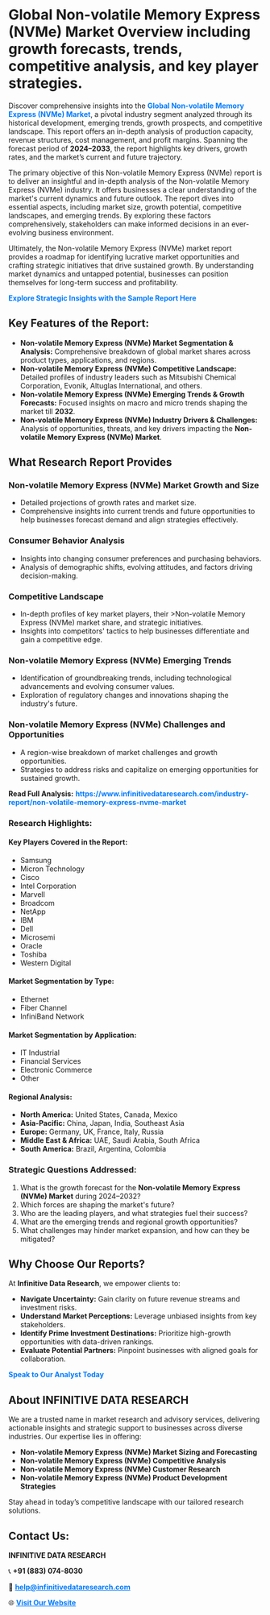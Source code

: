 <h1>Global Non-volatile Memory Express (NVMe) Market Overview including growth forecasts, trends, competitive analysis, and key player strategies.</h1>
<p>
Discover comprehensive insights into the 
<a href="https://www.infinitivedataresearch.com/industry-report/non-volatile-memory-express-nvme-market" rel="dofollow" style="color: #007BFF; text-decoration: none;"><strong>Global Non-volatile Memory Express (NVMe) Market</strong></a>, a pivotal industry segment analyzed through its historical development, emerging trends, growth prospects, and competitive landscape. This report offers an in-depth analysis of production capacity, revenue structures, cost management, and profit margins. Spanning the forecast period of <strong>2024–2033</strong>, the report highlights key drivers, growth rates, and the market’s current and future trajectory.
</p>
<p>
The primary objective of this Non-volatile Memory Express (NVMe) report is to deliver an insightful and in-depth analysis of the Non-volatile Memory Express (NVMe) industry. It offers businesses a clear understanding of the market's current dynamics and future outlook. The report dives into essential aspects, including market size, growth potential, competitive landscapes, and emerging trends. By exploring these factors comprehensively, stakeholders can make informed decisions in an ever-evolving business environment.
</p>
<p>
Ultimately, the Non-volatile Memory Express (NVMe) market report provides a roadmap for identifying lucrative market opportunities and crafting strategic initiatives that drive sustained growth. By understanding market dynamics and untapped potential, businesses can position themselves for long-term success and profitability.
</p>
<p>
<a href="https://www.infinitivedataresearch.com/request-sample/reportId=106499" style="color: #007BFF; text-decoration: none;"><strong>Explore Strategic Insights with the Sample Report Here</strong></a>
</p>

<h2>Key Features of the Report:</h2>
<ul>
<li><strong>Non-volatile Memory Express (NVMe) Market Segmentation & Analysis:</strong> Comprehensive breakdown of global market shares across product types, applications, and regions.</li>
<li><strong>Non-volatile Memory Express (NVMe) Competitive Landscape:</strong> Detailed profiles of industry leaders such as Mitsubishi Chemical Corporation, Evonik, Altuglas International, and others.</li>
<li><strong>Non-volatile Memory Express (NVMe) Emerging Trends & Growth Forecasts:</strong> Focused insights on macro and micro trends shaping the market till <strong>2032</strong>.</li>
<li><strong>Non-volatile Memory Express (NVMe) Industry Drivers & Challenges:</strong> Analysis of opportunities, threats, and key drivers impacting the <strong>Non-volatile Memory Express (NVMe) Market</strong>.</li>
</ul>

<h2>What Research Report Provides</h2>
<h3>Non-volatile Memory Express (NVMe) Market Growth and Size</h3>
<ul>
<li>Detailed projections of growth rates and market size.</li>
<li>Comprehensive insights into current trends and future opportunities to help businesses forecast demand and align strategies effectively.</li>
</ul>

<h3>Consumer Behavior Analysis</h3>
<ul>
<li>Insights into changing consumer preferences and purchasing behaviors.</li>
<li>Analysis of demographic shifts, evolving attitudes, and factors driving decision-making.</li>
</ul>

<h3>Competitive Landscape</h3>
<ul>
<li>In-depth profiles of key market players, their >Non-volatile Memory Express (NVMe) market share, and strategic initiatives.</li>
<li>Insights into competitors' tactics to help businesses differentiate and gain a competitive edge.</li>
</ul>

<h3>Non-volatile Memory Express (NVMe) Emerging Trends</h3>
<ul>
<li>Identification of groundbreaking trends, including technological advancements and evolving consumer values.</li>
<li>Exploration of regulatory changes and innovations shaping the industry's future.</li>
</ul>

<h3>Non-volatile Memory Express (NVMe) Challenges and Opportunities</h3>
<ul>
<li>A region-wise breakdown of market challenges and growth opportunities.</li>
<li>Strategies to address risks and capitalize on emerging opportunities for sustained growth.</li>
</ul>
<p><strong>Read Full Analysis:</strong> <a href="https://www.infinitivedataresearch.com/industry-report/non-volatile-memory-express-nvme-market" rel="dofollow" style="color: #007BFF; text-decoration: none;"><strong>https://www.infinitivedataresearch.com/industry-report/non-volatile-memory-express-nvme-market</strong></a></p>
<h3>Research Highlights:</h3>
<h4>Key Players Covered in the Report:</h4>
<ul><li>Samsung</li><li>Micron Technology</li><li>Cisco</li><li>Intel Corporation</li><li>Marvell</li><li>Broadcom</li><li>NetApp</li><li>IBM</li><li>Dell</li><li>Microsemi</li><li>Oracle</li><li>Toshiba</li><li>Western Digital</li></ul>
<h4>Market Segmentation by Type:</h4>
<ul><li>Ethernet</li><li>Fiber Channel</li><li>InfiniBand Network</li></ul>
<h4>Market Segmentation by Application:</h4>
<ul><li>IT Industrial</li><li>Financial Services</li><li>Electronic Commerce</li><li>Other</li></ul>

<h4>Regional Analysis:</h4>
<ul>
<li><strong>North America:</strong> United States, Canada, Mexico</li>
<li><strong>Asia-Pacific:</strong> China, Japan, India, Southeast Asia</li>
<li><strong>Europe:</strong> Germany, UK, France, Italy, Russia</li>
<li><strong>Middle East & Africa:</strong> UAE, Saudi Arabia, South Africa</li>
<li><strong>South America:</strong> Brazil, Argentina, Colombia</li>
</ul>

<h3>Strategic Questions Addressed:</h3>
<ol>
<li>What is the growth forecast for the <strong>Non-volatile Memory Express (NVMe) Market</strong> during 2024–2032?</li>
<li>Which forces are shaping the market's future?</li>
<li>Who are the leading players, and what strategies fuel their success?</li>
<li>What are the emerging trends and regional growth opportunities?</li>
<li>What challenges may hinder market expansion, and how can they be mitigated?</li>
</ol>

<h2>Why Choose Our Reports?</h2>
<p>At <strong>Infinitive Data Research</strong>, we empower clients to:</p>
<ul>
<li><strong>Navigate Uncertainty:</strong> Gain clarity on future revenue streams and investment risks.</li>
<li><strong>Understand Market Perceptions:</strong> Leverage unbiased insights from key stakeholders.</li>
<li><strong>Identify Prime Investment Destinations:</strong> Prioritize high-growth opportunities with data-driven rankings.</li>
<li><strong>Evaluate Potential Partners:</strong> Pinpoint businesses with aligned goals for collaboration.</li>
</ul>
<p><a href="https://www.infinitivedataresearch.com/industry-report/non-volatile-memory-express-nvme-market" rel="dofollow" style="color: #007BFF; text-decoration: none;"><strong>Speak to Our Analyst Today</strong></a></p>

<h2>About INFINITIVE DATA RESEARCH</h2>
<p>We are a trusted name in market research and advisory services, delivering actionable insights and strategic support to businesses across diverse industries. Our expertise lies in offering:</p>
<ul>
<li><strong>Non-volatile Memory Express (NVMe) Market Sizing and Forecasting</strong></li>
<li><strong>Non-volatile Memory Express (NVMe) Competitive Analysis</strong></li>
<li><strong>Non-volatile Memory Express (NVMe) Customer Research</strong></li>
<li><strong>Non-volatile Memory Express (NVMe) Product Development Strategies</strong></li>
</ul>
<p>Stay ahead in today’s competitive landscape with our tailored research solutions.</p>

<h2>Contact Us:</h2>
<p><strong>INFINITIVE DATA RESEARCH</strong></p>
<p>📞 <strong>+91 (883) 074-8030</strong></p>
<p>📧 <strong><a href="mailto:help@infinitivedataresearch.com" style="color: #007BFF;">help@infinitivedataresearch.com</a></strong></p>
<p>🌐 <strong><a href="https://www.infinitivedataresearch.com" rel="dofollow" style="color: #007BFF;">Visit Our Website</a></strong></p>